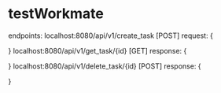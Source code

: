 # testWorkmate

endpoints:
localhost:8080/api/v1/create_task [POST]
request:
{

}
localhost:8080/api/v1/get_task/{id} [GET]
response:
{

}
localhost:8080/api/v1/delete_task/{id} [POST]
response:
{
    
}
